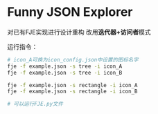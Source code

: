 # Funny JSON Explorer
对已有FJE实现进行设计重构
改用**迭代器+访问者**模式

运行指令：
```bash
# icon_A可换为icon_config.json中设置的图标名字
fje -f example.json -s tree -i icon_A
fje -f example.json -s tree -i icon_B

fje -f example.json -s rectangle -i icon_A
fje -f example.json -s rectangle -i icon_B

# 可以运行FJE.py文件
```
